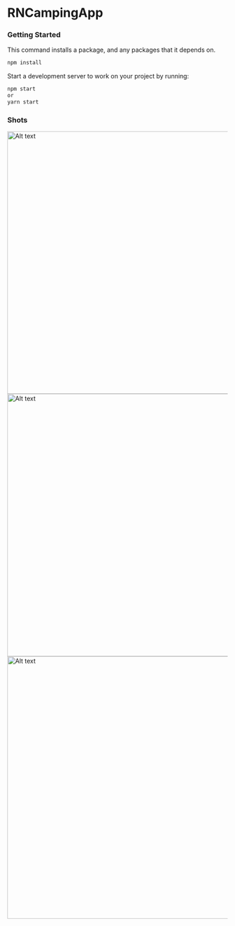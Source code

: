 # RNCampingApp

### Getting Started

This command installs a package, and any packages that it depends on.
```bash
npm install
```

Start a development server to work on your project by running:

```bash
npm start
or
yarn start
```

### Shots

<img height="600" alt="Alt text" src="https://user-images.githubusercontent.com/95124327/213991387-f7538ac6-47a5-4c19-bf0f-471da9541bec.jpg">

<img height="600" alt="Alt text" src="https://user-images.githubusercontent.com/95124327/213991447-c75c2f12-da35-427c-b021-e14f82f97f15.jpg">

<img height="600" alt="Alt text" src="https://user-images.githubusercontent.com/95124327/213991447-c75c2f12-da35-427c-b021-e14f82f97f15.jpg">

